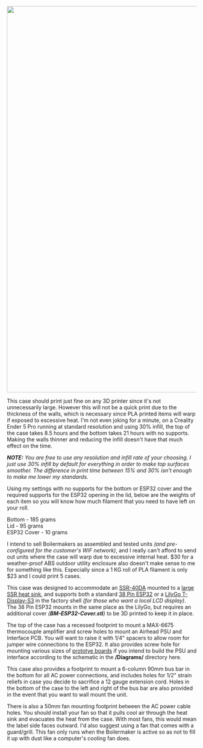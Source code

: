 <img width="1024" src="https://github.com/user-attachments/assets/18994608-b41e-46a7-9807-5cb6b2ad7947"><br>

This case should print just fine on any 3D printer since it's not unnecessarily large. However this will not be a quick print due to the thickness of the walls, which is necessary since PLA printed items will warp if exposed to escessive heat. I'm not even joking for a minute, on a Creality Ender 5 Pro running at standard resolution and using 30% infill, the top of the case takes 8.5 hours and the bottom takes 21 hours with no supports. Making the walls thinner and reducing the infill doesn't have that much effect on the time.

_**NOTE:** You are free to use any resolution and infill rate of your choosing. I just use 30% infill by default for everything in order to make top surfaces smoother. The difference in print time between 15% and 30% isn't enough to make me lower my standards._

Using my settings with no supports for the bottom or ESP32 cover and the required supports for the ESP32 opening in the lid, below are the weights of each item so you will know how much filament that you need to have left on your roll.

Bottom - 185 grams<br>
Lid - 95 grams<br>
ESP32 Cover - 10 grams<br>

I intend to sell Boilermakers as assembled and tested units _(and pre-configured for the customer's WiF network)_, and I really can't afford to send out units where the case will warp due to excessive internal heat. $30 for a weather-proof ABS outdoor utility enclosure also doesn't make sense to me for something like this. Especially since a 1 KG roll of PLA filament is only $23 and I could print 5 cases.

This case was designed to accommodate an [SSR-40DA](https://www.amazon.com/Inkbird-Solid-Thermostat-Temperature-Controller/dp/B00HV974KC/) mounted to a [large SSR heat sink](https://www.amazon.com/uxcell-Aluminum-Dissipation-Single-10A-100A/dp/B07C8R7MS2/), and supports both a standard [38 Pin ESP32](https://www.amazon.com/gp/product/B09J95SMG7/) or a [LilyGo T-Display-S3](https://www.amazon.com/gp/product/B0BRTT727Z/) in the factory shell _(for those who want a local LCD display)_. The 38 Pin ESP32 mounts in the same place as the LilyGo, but requires an additional cover _(**BM-ESP32-Cover.stl**)_ to be 3D printed to keep it in place.

The top of the case has a recessed footprint to mount a MAX-6675 thermocouple amplifier and screw holes to mount an Airhead PSU and Interface PCB. You will want to raise it with 1/4" spacers to allow room for jumper wire connections to the ESP32. It also provides screw hole for mounting various sizes of [prototye boards](https://www.amazon.com/ELEGOO-Prototype-Soldering-Compatible-Arduino/dp/B072Z7Y19F/) if you intend to build the PSU and interface according to the schematic in the **/Diagrams/** directory here.

This case also provides a footprint to mount a 6-column 90mm bus bar in the bottom for all AC power connections, and includes holes for 1/2" strain reliefs in case you decide to sacrifice a 12 gauge extension cord. Holes in the bottom of the case to the left and right of the bus bar are also provided in the event that you want to wall mount the unit.

There is also a 50mm fan mounting footprint between the AC power cable holes. You should install your fan so that it pulls cool air through the heat sink and evacuates the heat from the case. With most fans, this would mean the label side faces outward. I'd also suggest using a fan that comes with a guard/grill. This fan only runs when the Boilermaker is active so as not to fill it up with dust like a computer's cooling fan does.
